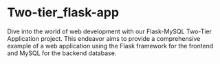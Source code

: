 # Two-tier_flask-app
Dive into the world of web development with our Flask-MySQL Two-Tier Application project. This endeavor aims to provide a comprehensive example of a web application using the Flask framework for the frontend and MySQL for the backend database. 
